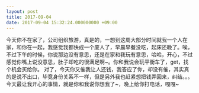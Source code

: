 ```yaml
---
layout: post
title: 2017-09-04
date: 2017-09-04 15:32:24.000000000 +09:00
---
```


今天你不在家了，公司组织旅游，真是的，一想到这周大部分时间就我一个人在家，和你在一起，我感觉我都快成一个废人了，早晨早餐没吃，起床还晚了。唉，不过下午的时候，你说那边没有意思，还是在家和我玩有意思，哈哈，开心，不过感觉你嘴上说没意思，肚子却吃的很满足啊~。你和我说会玩平衡车了，get，找个机会买给你。
对了，今天你又催我让人还钱，我答应了你，却没有催，其实真的是说不出口，毕竟身份关系不一样，但是另外我也赶紧想把钱弄回来，纠结。。。
今天最让我开心的事情，就是你和我说你想我了~，晚上给你打电话，嘎嘎~
